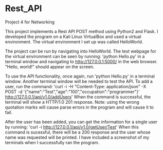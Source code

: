 # Rest_API
Project 4 for Networking

This project implements a Rest API POST method using Python2 and Flask. I developed the program on a Kali Linux VirtualBox and used a virtual environment. The virtual environment I set up was called HelloWorld.

The project can be run by navigating into HelloWorld. The test webpage for the virtual environment can be seen by running: 'python Hello.py' in a terminal window and navigating to http://127.0.0.1:5000/ in the web browser. "Hello, world!" should appear on the screen. 

To use the API functionality, once again, run 'python Hello.py' in a terminal window. Another terminal window will be needed to test the API. To add a user, run the command:
  'curl -i -H "Content-Type: application/json" -X POST -d '{"name":"Test","age":"100","occupation":"programmer"}' http://127.0.0.1/api/v1.0/addUsers'
When the command is successful, the terminal will show a HTTP/1.0 201 response. Note: using the wrong quotation marks will cause parse errors in the program and will cause it to fail.

After the user has been added, you can get the information for a single user by running:
  'curl -i http://127.0.0.1/api/v1.0/getUser/Test'
When this command is sucessful, there will be a 200 response and the user whose name was requested will be printed. I have included a screenshot of my terminals when I successfully ran the program. 
